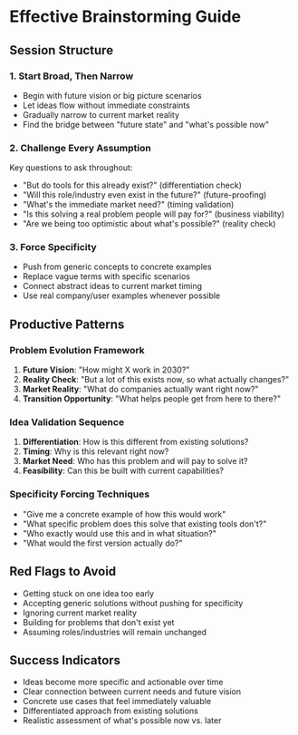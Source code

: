 # Effective Brainstorming Guide

## Session Structure

### 1. Start Broad, Then Narrow
- Begin with future vision or big picture scenarios
- Let ideas flow without immediate constraints
- Gradually narrow to current market reality
- Find the bridge between "future state" and "what's possible now"

### 2. Challenge Every Assumption
Key questions to ask throughout:
- "But do tools for this already exist?" (differentiation check)
- "Will this role/industry even exist in the future?" (future-proofing)
- "What's the immediate market need?" (timing validation)
- "Is this solving a real problem people will pay for?" (business viability)
- "Are we being too optimistic about what's possible?" (reality check)

### 3. Force Specificity
- Push from generic concepts to concrete examples
- Replace vague terms with specific scenarios
- Connect abstract ideas to current market timing
- Use real company/user examples whenever possible

## Productive Patterns

### Problem Evolution Framework
1. **Future Vision**: "How might X work in 2030?"
2. **Reality Check**: "But a lot of this exists now, so what actually changes?"
3. **Market Reality**: "What do companies actually want right now?"
4. **Transition Opportunity**: "What helps people get from here to there?"

### Idea Validation Sequence
1. **Differentiation**: How is this different from existing solutions?
2. **Timing**: Why is this relevant right now?
3. **Market Need**: Who has this problem and will pay to solve it?
4. **Feasibility**: Can this be built with current capabilities?

### Specificity Forcing Techniques
- "Give me a concrete example of how this would work"
- "What specific problem does this solve that existing tools don't?"
- "Who exactly would use this and in what situation?"
- "What would the first version actually do?"

## Red Flags to Avoid

- Getting stuck on one idea too early
- Accepting generic solutions without pushing for specificity
- Ignoring current market reality
- Building for problems that don't exist yet
- Assuming roles/industries will remain unchanged

## Success Indicators

- Ideas become more specific and actionable over time
- Clear connection between current needs and future vision
- Concrete use cases that feel immediately valuable
- Differentiated approach from existing solutions
- Realistic assessment of what's possible now vs. later